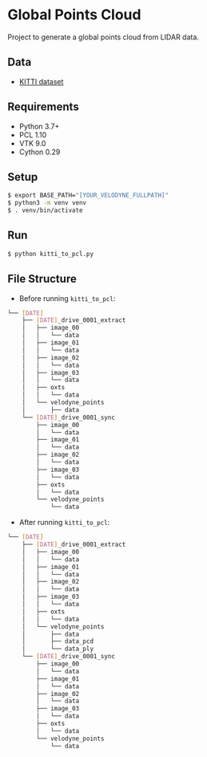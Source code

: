 # Global Points Cloud

Project to generate a global points cloud from LIDAR data.

## Data

- [KITTI dataset](http://www.cvlibs.net/datasets/kitti/raw_data.php)

## Requirements

- Python 3.7+
- PCL 1.10
- VTK 9.0
- Cython 0.29

## Setup

```bash
$ export BASE_PATH="[YOUR_VELODYNE_FULLPATH]"
$ python3 -m venv venv
$ . venv/bin/activate
```

## Run

```bash
$ python kitti_to_pcl.py
```

## File Structure

- Before running `kitti_to_pcl`:

```bash
└── [DATE]
    ├── [DATE]_drive_0001_extract
    │   ├── image_00
    │   │   └── data
    │   ├── image_01
    │   │   └── data
    │   ├── image_02
    │   │   └── data
    │   ├── image_03
    │   │   └── data
    │   ├── oxts
    │   │   └── data
    │   └── velodyne_points
    │       ├── data
    └── [DATE]_drive_0001_sync
        ├── image_00
        │   └── data
        ├── image_01
        │   └── data
        ├── image_02
        │   └── data
        ├── image_03
        │   └── data
        ├── oxts
        │   └── data
        └── velodyne_points
            └── data
```

- After running `kitti_to_pcl`:

```bash
└── [DATE]
    ├── [DATE]_drive_0001_extract
    │   ├── image_00
    │   │   └── data
    │   ├── image_01
    │   │   └── data
    │   ├── image_02
    │   │   └── data
    │   ├── image_03
    │   │   └── data
    │   ├── oxts
    │   │   └── data
    │   └── velodyne_points
    │       ├── data
    │       ├── data_pcd
    │       └── data_ply
    └── [DATE]_drive_0001_sync
        ├── image_00
        │   └── data
        ├── image_01
        │   └── data
        ├── image_02
        │   └── data
        ├── image_03
        │   └── data
        ├── oxts
        │   └── data
        └── velodyne_points
            └── data
```